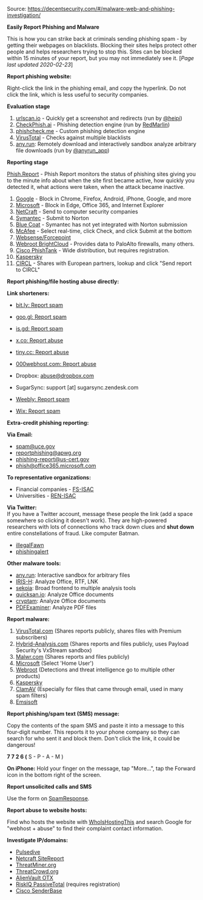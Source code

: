 Source: https://decentsecurity.com/#/malware-web-and-phishing-investigation/

**Easily Report Phishing and Malware**

This is how you can strike back at criminals sending phishing spam - by getting their webpages on blacklists. Blocking their sites helps protect other people and helps researchers trying to stop this. Sites can be blocked within 15 minutes of your report, but you may not immediately see it. \[_Page last updated 2020-02-23_\]

**Report phishing website:**

Right-click the link in the phishing email, and copy the hyperlink. Do not click the link, which is less useful to security companies.

**Evaluation stage**

1.  [urlscan.io](https://urlscan.io/) - Quickly get a screenshot and redirects (run by [@heipi](https://twitter.com/heipei))
2.  [CheckPhish.ai](https://checkphish.ai/) - Phishing detection engine (run by [RedMarlin](https://www.redmarlin.ai/))
3.  [phishcheck.me](http://phishcheck.me/) - Custom phishing detection engine
4.  [VirusTotal](https://www.virustotal.com/#/home/url) - Checks against multiple blacklists
5.  [any.run](https://app.any.run/): Remotely download and interactively sandbox analyze arbitrary file downloads (run by [@anyrun\_app](https://twitter.com/anyrun_app))

**Reporting stage**

[Phish.Report](https://www.phish.report) - Phish Report monitors the status of phishing sites giving you to the minute info about when the site first became active, how quickly you detected it, what actions were taken, when the attack became inactive.

1.  [Google](https://www.google.com/safebrowsing/report_phish/) - Block in Chrome, Firefox, Android, iPhone, Google, and more
2.  [Microsoft](https://www.microsoft.com/en-us/wdsi/support/report-unsafe-site) - Block in Edge, Office 365, and Internet Explorer
3.  [NetCraft](http://toolbar.netcraft.com/report_url) - Send to computer security companies
4.  [Symante](https://submit.symantec.com/antifraud/phish.cgi)[c](http://rulespace.com/swg-ratertool/tool.php) - Submit to Norton
5.  [Blue Coat](http://sitereview.bluecoat.com/sitereview.jsp) - Symantec has not yet integrated with Norton submission
6.  [McAfee](https://www.trustedsource.org/en/feedback/url) - Select real-time, click Check, and click Submit at the bottom
7.  [Websense/Forcepoint](https://csi.websense.com/)
8.  [Webroot BrightCloud](http://brightcloud.com/tools/change-request-url-categorization.php) - Provides data to PaloAlto firewalls, many others.
9.  [Cisco PhishTank](https://www.phishtank.com/add_web_phish.php) - Wide distribution, but requires registration.
10.  [Kaspersky](https://virusdesk.kaspersky.com/)
11.  [CIRCL](https://www.circl.lu/urlabuse/) - Shares with European partners, lookup and click "Send report to CIRCL"

**Report phishing/file hosting abuse directly:**

**Link shorteners:**

*   [bit.ly: Report spam](https://support.bitly.com/hc/en-us/articles/231247908-I-ve-found-a-bitlink-that-directs-to-spam-what-should-I-do-)
*   [goo.gl: Report spam](https://goo.gl/#reportspam)
*   [is.gd: Report spam](https://is.gd/contact.php)
*   [x.co: Report abuse](https://supportcenter.godaddy.com/AbuseReport/)
*   [tiny.cc: Report abuse](https://tiny.cc/contact)

*   [000webhost.com: Report abuse](https://www.000webhost.com/report-abuse)
*   Dropbox: [abuse@dropbox.com](mailto:abuse@dropbox.com)
*   SugarSync: support \[at\] sugarsync.zendesk.com
*   [Weebly: Report spam](https://www.weebly.com/spam)
*   [Wix: Report spam](https://www.wix.com/upgrade/abuse#!spam-report/c18hy)

**Extra-credit phishing reporting:**

**Via Email:**

*   [spam@uce.gov](mailto:spam@uce.gov)
*   [reportphishing@apwg.org](mailto:reportphishing@apwg.org)
*   [phishing-report@us-cert.gov](mailto:phishing-report@us-cert.gov)
*   [phish@office365.microsoft.com](mailto:phish@office365.microsoft.com)

**To representative organizations:**

*   Financial companies - [FS-ISAC](https://www.fsisac.com/contact-us)
*   Universities - [REN-ISAC](https://www.ren-isac.net/contact/index.html)

**Via Twitter:**  
If you have a Twitter account, message these people the link (add a space somewhere so clicking it doesn't work). They are high-powered researchers with lots of connections who track down clues and **shut down** entire constellations of fraud. Like computer Batman.

*   [illegalFawn](https://twitter.com/illegalFawn)
*   [phishingalert](https://twitter.com/phishingalert)

**Other malware tools:**

*   [any.run](https://any.run/): Interactive sandbox for arbitrary files
*   [IRIS-H](https://iris-h.services): Analyze Office, RTF, LNK
*   [sekoia](https://malware.sekoia.fr/new): Broad frontend to multiple analysis tools
*   [quicksan.io](https://quicksand.io/): Analyze Office documents
*   [cryptam](http://cryptam.com/): Analyze Office documents
*   [PDFExaminer](http://pdfexaminer.com/): Analyze PDF files

**Report malware:**

1.  [VirusTotal.com](https://virustotal.com) (Shares reports publicly, shares files with Premium subscribers)
2.  [Hybrid-Analysis.com](https://www.hybrid-analysis.com/) (Shares reports and files publicly, uses Payload Security's VxStream sandbox)
3.  [Malwr.com](https://malwr.com) (Shares reports and files publicly)
4.  [Microsoft](https://www.microsoft.com/en-us/security/portal/submission/submit.aspx) (Select 'Home User')
5.  [Webroot](http://snup.webrootcloudav.com/SkyStoreFileUploader/upload.aspx) (Detections and threat intelligence go to multiple other products)
6.  [Kaspersky](https://scan.kaspersky.com)
7.  [ClamAV](https://www.clamav.net/reports/malware) (Especially for files that came through email, used in many spam filters)
8.  [Emsisoft](https://www.emsisoft.com/en/support/submit/)

**Report phishing/spam text (SMS) message:**

Copy the contents of the spam SMS and paste it into a message to this four-digit number. This reports it to your phone company so they can search for who sent it and block them. Don't click the link, it could be dangerous!

 **7 7 2 6 (** S - P - A - M )

**On iPhone:** Hold your finger on the message, tap "More...", tap the Forward icon in the bottom right of the screen.

**Report unsolicited calls and SMS**

Use the form on [SpamResponse](https://www.spamresponse.com/report-spam).

**Report abuse to website hosts:**

Find who hosts the website with [WhoIsHostingThis](http://www.whoishostingthis.com/) and search Google for "webhost + abuse" to find their complaint contact information.

**Investigate IP/domains:**

*   [Pulsedive](https://pulsedive.com/)
*   [Netcraft SiteReport](http://toolbar.netcraft.com/site_report)
*   [ThreatMiner.org](https://www.threatminer.org/)
*   [ThreatCrowd.org](https://www.threatcrowd.org/)
*   [AlienVault OTX](https://otx.alienvault.com/)
*   [RiskIQ PassiveTotal](https://www.passivetotal.org/login) (requires registration)
*   [Cisco SenderBase](http://www.senderbase.org/)

